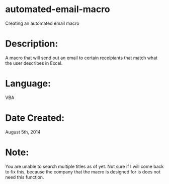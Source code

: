 automated-email-macro
=====================

Creating an automated email macro

Description:
============
A macro that will send out an email to certain receipiants that match what the user describes in Excel.

Language:
=========
VBA

Date Created:
=============
August 5th, 2014

Note:
=====
You are unable to search multiple titles as of yet. Not sure if I will come back to fix this, because the company that the macro is designed for is does not need this function.
